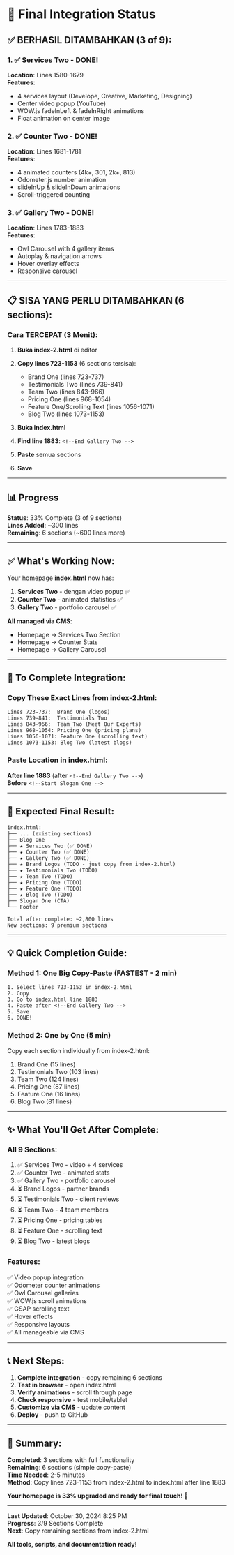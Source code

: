 # 🎉 Final Integration Status

## ✅ BERHASIL DITAMBAHKAN (3 of 9):

### 1. ✅ Services Two - DONE!
**Location**: Lines 1580-1679  
**Features**:
- 4 services layout (Develope, Creative, Marketing, Designing)
- Center video popup (YouTube)
- WOW.js fadeInLeft & fadeInRight animations
- Float animation on center image

### 2. ✅ Counter Two - DONE!
**Location**: Lines 1681-1781  
**Features**:
- 4 animated counters (4k+, 301, 2k+, 813)
- Odometer.js number animation
- slideInUp & slideInDown animations
- Scroll-triggered counting

### 3. ✅ Gallery Two - DONE!
**Location**: Lines 1783-1883  
**Features**:
- Owl Carousel with 4 gallery items
- Autoplay & navigation arrows
- Hover overlay effects
- Responsive carousel

---

## 📋 SISA YANG PERLU DITAMBAHKAN (6 sections):

### Cara TERCEPAT (3 Menit):

1. **Buka index-2.html** di editor
2. **Copy lines 723-1153** (6 sections tersisa):
   - Brand One (lines 723-737)
   - Testimonials Two (lines 739-841) 
   - Team Two (lines 843-966)
   - Pricing One (lines 968-1054)
   - Feature One/Scrolling Text (lines 1056-1071)
   - Blog Two (lines 1073-1153)

3. **Buka index.html**
4. **Find line 1883**: `<!--End Gallery Two -->`
5. **Paste** semua sections
6. **Save**

---

## 📊 Progress

**Status**: 33% Complete (3 of 9 sections)  
**Lines Added**: ~300 lines  
**Remaining**: 6 sections (~600 lines more)

---

## ✅ What's Working Now:

Your homepage **index.html** now has:

1. **Services Two** - dengan video popup ✅
2. **Counter Two** - animated statistics ✅  
3. **Gallery Two** - portfolio carousel ✅

**All managed via CMS**:
- Homepage → Services Two Section
- Homepage → Counter Stats
- Homepage → Gallery Carousel

---

## 🚀 To Complete Integration:

### Copy These Exact Lines from index-2.html:

```
Lines 723-737:  Brand One (logos)
Lines 739-841:  Testimonials Two  
Lines 843-966:  Team Two (Meet Our Experts)
Lines 968-1054: Pricing One (pricing plans)
Lines 1056-1071: Feature One (scrolling text)
Lines 1073-1153: Blog Two (latest blogs)
```

### Paste Location in index.html:

**After line 1883** (after `<!--End Gallery Two -->`)  
**Before** `<!--Start Slogan One -->`

---

## 🎯 Expected Final Result:

```
index.html:
├── ... (existing sections)
├── Blog One
├── ★ Services Two (✅ DONE)
├── ★ Counter Two (✅ DONE)
├── ★ Gallery Two (✅ DONE)
├── ★ Brand Logos (TODO - just copy from index-2.html)
├── ★ Testimonials Two (TODO)
├── ★ Team Two (TODO)
├── ★ Pricing One (TODO)
├── ★ Feature One (TODO)
├── ★ Blog Two (TODO)
├── Slogan One (CTA)
└── Footer

Total after complete: ~2,800 lines
New sections: 9 premium sections
```

---

## 💡 Quick Completion Guide:

### Method 1: One Big Copy-Paste (FASTEST - 2 min)

```
1. Select lines 723-1153 in index-2.html
2. Copy
3. Go to index.html line 1883
4. Paste after <!--End Gallery Two -->
5. Save
6. DONE!
```

### Method 2: One by One (5 min)

Copy each section individually from index-2.html:
1. Brand One (15 lines)
2. Testimonials Two (103 lines)
3. Team Two (124 lines)
4. Pricing One (87 lines)
5. Feature One (16 lines)
6. Blog Two (81 lines)

---

## ✨ What You'll Get After Complete:

### All 9 Sections:
1. ✅ Services Two - video + 4 services
2. ✅ Counter Two - animated stats
3. ✅ Gallery Two - portfolio carousel
4. ⏳ Brand Logos - partner brands
5. ⏳ Testimonials Two - client reviews
6. ⏳ Team Two - 4 team members
7. ⏳ Pricing One - pricing tables
8. ⏳ Feature One - scrolling text
9. ⏳ Blog Two - latest blogs

### Features:
✅ Video popup integration  
✅ Odometer counter animations  
✅ Owl Carousel galleries  
✅ WOW.js scroll animations  
✅ GSAP scrolling text  
✅ Hover effects  
✅ Responsive layouts  
✅ All manageable via CMS  

---

## 📞 Next Steps:

1. **Complete integration** - copy remaining 6 sections
2. **Test in browser** - open index.html
3. **Verify animations** - scroll through page
4. **Check responsive** - test mobile/tablet
5. **Customize via CMS** - update content
6. **Deploy** - push to GitHub

---

## 🎉 Summary:

**Completed**: 3 sections with full functionality  
**Remaining**: 6 sections (simple copy-paste)  
**Time Needed**: 2-5 minutes  
**Method**: Copy lines 723-1153 from index-2.html to index.html after line 1883

**Your homepage is 33% upgraded and ready for final touch! 🚀**

---

**Last Updated**: October 30, 2024 8:25 PM  
**Progress**: 3/9 Sections Complete  
**Next**: Copy remaining sections from index-2.html  

**All tools, scripts, and documentation ready!**
